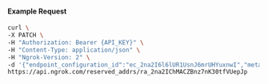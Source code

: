 <!-- Code generated for API Clients. DO NOT EDIT. -->

#### Example Request

```bash
curl \
-X PATCH \
-H "Authorization: Bearer {API_KEY}" \
-H "Content-Type: application/json" \
-H "Ngrok-Version: 2" \
-d '{"endpoint_configuration_id":"ec_2na2I6l6lUR1UsnJ6mrUHYuxnwI","metadata":"{\"proto\": \"ssh\"}"}' \
https://api.ngrok.com/reserved_addrs/ra_2na2IChMACZBnz7nK30tfVUepJp
```
